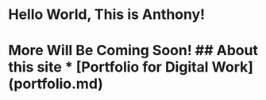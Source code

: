 <html>
   <head><title>AMW Website</title>
   </head>
   <body><h1>Hello World, This is Anthony!</body>
   <body><h1>More Will Be Coming Soon!</body></html>
## About this site
* [Portfolio for Digital Work] (portfolio.md)

